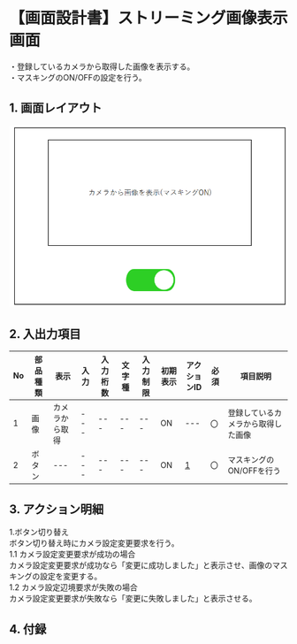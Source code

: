 # 【画面設計書】ストリーミング画像表示画面
・登録しているカメラから取得した画像を表示する。  
・マスキングのON/OFFの設定を行う。
## 1. 画面レイアウト
![画面設計書](./画面レイアウト.png)
## 2. 入出力項目

|No|部品種類|表示|入力|入力桁数|文字種|入力制限|初期表示|アクションID|必須|項目説明|
|---|---|---|---|---|---|---|---|---|---|---|
|1|画像|カメラから取得|---|---|---|---|ON|---|〇|登録しているカメラから取得した画像|
|2|ボタン|---|---|---|---|---|ON|[1](#ボタン)|〇|マスキングのON/OFFを行う|

## 3. アクション明細

1.<a id="ボタン">ボタン切り替え</a>  
  ボタン切り替え時にカメラ設定変更要求を行う。  
1.1 カメラ設定変更要求が成功の場合  
カメラ設定変更要求が成功なら「変更に成功しました」と表示させ、画像のマスキングの設定を変更する。  
1.2 カメラ設定辺境要求が失敗の場合  
カメラ設定変更要求が失敗なら「変更に失敗しました」と表示させる。

## 4. 付録
